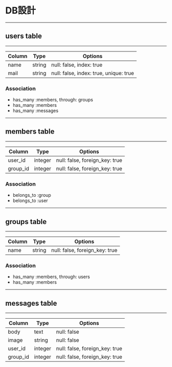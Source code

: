 # DB設計
---
## users table
---
|Column|Type|Options|
|------|----|-------|
|name|string|null: false, index: true|
|mail|string|null: false, index: true, unique: true|

### Association
- has_many :members, through: groups
- has_many :members
- has_many :messages
---
## members table
---
|Column|Type|Options|
|------|----|-------|
|user_id|integer|null: false, foreign_key: true|
|group_id|integer|null: false, foreign_key: true|

### Association
- belongs_to :group
- belongs_to :user
---
## groups table
---
|Column|Type|Options|
|------|----|-------|
|name|string|null: false, foreign_key: true|


### Association
- has_many :members, through: users
- has_many :members
---
## messages table
---
|Column|Type|Options|
|------|----|-------|
|body|text|null: false|
|image|string|null: false|
|user_id|integer|null: false, foreign_key: true|
|group_id|integer|null: false, foreign_key: true|
